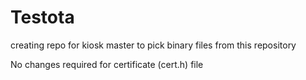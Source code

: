 # Testota
creating repo for kiosk master to pick binary files from this repository

No changes required for certificate (cert.h) file
